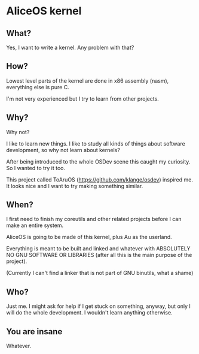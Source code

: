 # AliceOS kernel

## What?

Yes, I want to write a kernel. Any problem with that?

## How?

Lowest level parts of the kernel are done in x86 assembly (nasm), everything else is pure C.

I'm not very experienced but I try to learn from other projects.

## Why?

Why not?

I like to learn new things. I like to study all kinds of things about software development, so why not learn about kernels?

After being introduced to the whole OSDev scene this caught my curiosity. So I wanted to try it too.

This project called ToAruOS (https://github.com/klange/osdev) inspired me. It looks nice and I want to try making something similar.

## When?

I first need to finish my coreutils and other related projects before I can make an entire system.

AliceOS is going to be made of this kernel, plus Au as the userland.

Everything is meant to be built and linked and whatever with ABSOLUTELY NO GNU SOFTWARE OR LIBRARIES (after all this is the main purpose of the project).

(Currently I can't find a linker that is not part of GNU binutils, what a shame)

## Who?

Just me. I might ask for help if I get stuck on something, anyway, but only I will do the whole development. I wouldn't learn anything otherwise.

## You are insane

Whatever.
